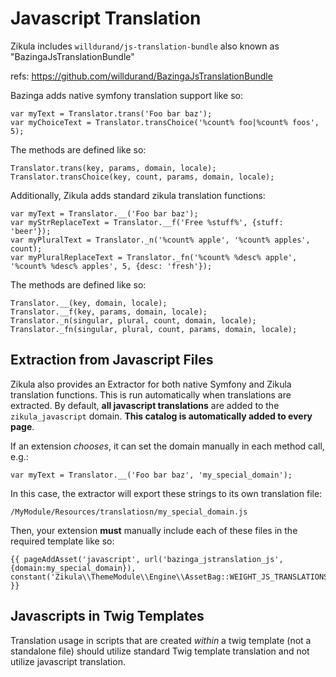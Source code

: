 Javascript Translation
======================

Zikula includes `willdurand/js-translation-bundle` also known as "BazingaJsTranslationBundle"

refs: https://github.com/willdurand/BazingaJsTranslationBundle

Bazinga adds native symfony translation support like so:

    var myText = Translator.trans('Foo bar baz');
    var myChoiceText = Translator.transChoice('%count% foo|%count% foos', 5);

The methods are defined like so:

    Translator.trans(key, params, domain, locale);
    Translator.transChoice(key, count, params, domain, locale);

Additionally, Zikula adds standard zikula translation functions:

    var myText = Translator.__('Foo bar baz');
    var myStrReplaceText = Translator.__f('Free %stuff%', {stuff: 'beer'});
    var myPluralText = Translator._n('%count% apple', '%count% apples', count);
    var myPluralReplaceText = Translator._fn('%count% %desc% apple', '%count% %desc% apples', 5, {desc: 'fresh'});

The methods are defined like so:

    Translator.__(key, domain, locale);
    Translator.__f(key, params, domain, locale);
    Translator._n(singular, plural, count, domain, locale);
    Translator._fn(singular, plural, count, params, domain, locale);


Extraction from Javascript Files
--------------------------------

Zikula also provides an Extractor for both native Symfony and Zikula translation functions. This is run automatically
when translations are extracted. By default, **all javascript translations** are added to the `zikula_javascript` domain. 
**This catalog is automatically added to every page**.

If an extension _chooses_, it can set the domain manually in each method call, e.g.:

    var myText = Translator.__('Foo bar baz', 'my_special_domain');

In this case, the extractor will export these strings to its own translation file:

    /MyModule/Resources/translatiosn/my_special_domain.js

Then, your extension **must** manually include each of these files in the required template like so:

    {{ pageAddAsset('javascript', url('bazinga_jstranslation_js', {domain:my_special_domain}), constant('Zikula\\ThemeModule\\Engine\\AssetBag::WEIGHT_JS_TRANSLATIONS')) }}


Javascripts in Twig Templates
-----------------------------

Translation usage in scripts that are created *within* a twig template (not a standalone file) should utilize standard
Twig template translation and not utilize javascript translation.